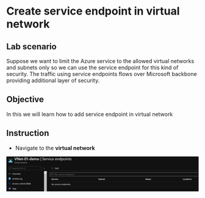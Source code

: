 # Create service endpoint in virtual network

## Lab scenario

Suppose we want to limit the Azure service to the allowed virtual networks and subnets only so we can use the service endpoint for this kind of security.
The traffic using service endpoints flows over Microsoft backbone providing additional layer of security.

## Objective

In this we will learn how to add service endpoint in virtual network

## Instruction

- Navigate to the **virtual network**

<img src="Images/Virtual Network/Virtual Network service endpoint.png">
